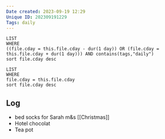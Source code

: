 ```yaml
---
Date created: 2023-09-19 12:29
Unique ID: 202309191229
Tags: daily
---
```

``` dataview
LIST
WHERE 
((file.cday = this.file.cday - dur(1 day)) OR (file.cday = this.file.cday + dur(1 day))) AND contains(tags,"daily")
sort file.cday desc
```
``` dataview
LIST
WHERE 
file.cday = this.file.cday
sort file.cday desc
```
## Log
- bed socks for Sarah m&s [[Christmas]]
- Hotel chocolat
- Tea pot 
